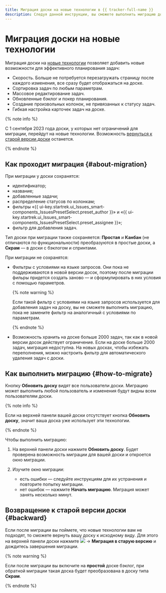 ```yaml
---
title: Миграция доски на новые технологии в {{ tracker-full-name }}
description: Следуя данной инструкции, вы сможете выполнить миграцию доски на новые технологии.
---
```


# Миграция доски на новые технологии

Миграция доски на [новые технологии](agile-new.md) позволяет добавить новые возможности для эффективного планирования задач:

* Скорость. Больше не потребуется перезагружать страницу после каждого изменения, все сразу будет отображаться на доске.
* Сортировка задач по любым параметрам.
* Массовое редактирование задач.
* Обновленные бэклог и покер планирования.
* Создание произвольных колонок, не привязанных к статусу задач.
* Гибкая настройка карточек задач на доске.

{% note info %}

С 1 сентября 2023 года доски, у которых нет ограничений для миграции, перейдут на новые технологии. Возможность [вернуться к старой версии доски](#backward) останется.

{% endnote %}

## Как проходит миграция {#about-migration}

При миграции у доски сохранятся:

* идентификатор;
* название;
* добавленные задачи;
* распределение статусов по колонкам;
* фильтры «{{ ui-key.startrek.ui_Issues_smart-components_IssuesPresetSelect.preset_author }}» и «{{ ui-key.startrek.ui_Issues_smart-components_IssuesPresetSelect.preset_assignee }}»;
* фильтр для добавления задач.

Тип доски при миграции также сохраняется: **Простая** и **Канбан** (не отличаются по функциональности) преобразуются в простые доски, а **Скрам** — в доски с бэклогом и спринтами.

При миграции не сохранятся:

* Фильтры с условиями на языке запросов. Они пока не поддерживаются в новой версии досок, поэтому после миграции фильры придется создать заново — и сформулировать в них условия с помощью параметров.

   {% note warning %}

   Если такой фильтр с условиями на языке запросов используется для добавления задач на доску, вы не сможете выполнить миграцию, пока не замените фильтр на аналогичный с условиями по параметрам.

   {% endnote %}

* Возможность хранить на доске больше 2000 задач, так как в новой версии досок действует ограничение. Если на доске больше 2000 задач, миграция недоступна. На новых досках, чтобы избежать переполнения, можно настроить фильтр для автоматического удаления задач с доски.

## Как выполнить миграцию {#how-to-migrate}

Кнопку **Обновить доску** видят все пользователи доски. Миграцию может выполнить любой пользователь и изменения будут видны всем пользователям доски.

{% note info %}

Если на верхней панели вашей доски отсутствует кнопка **Обновить доску**, значит ваша доска уже использует эти технологии.

{% endnote %}

Чтобы выполнить миграцию:

1. На верхней панели доски нажмите **Обновить доску**. Будет проверена возможность миграции для вашей доски и откроется окно миграции.

1. Изучите окно миграции:
   * есть ошибки — следуйте инструкциям для их устранения и повторите попытку миграции.
   * нет ошибок — нажмите **Начать миграцию**. Миграция может занять несколько минут.

## Возвращение к старой версии доски {#backward}

Если после миграции вы поймете, что новые технологии вам не подходят, то сможете вернуть вашу доску к исходному виду. Для этого на верхней панели доски нажмите ![](../../_assets/tracker/svg/actions.svg) → **Миграция в старую версию** и дождитесь завершения миграции.

{% note warning %}

Если после миграции вы включите на **простой** доске бэклог, при обратной миграции такая доска будет преобразована в доску типа **Скрам**.

{% endnote %}

